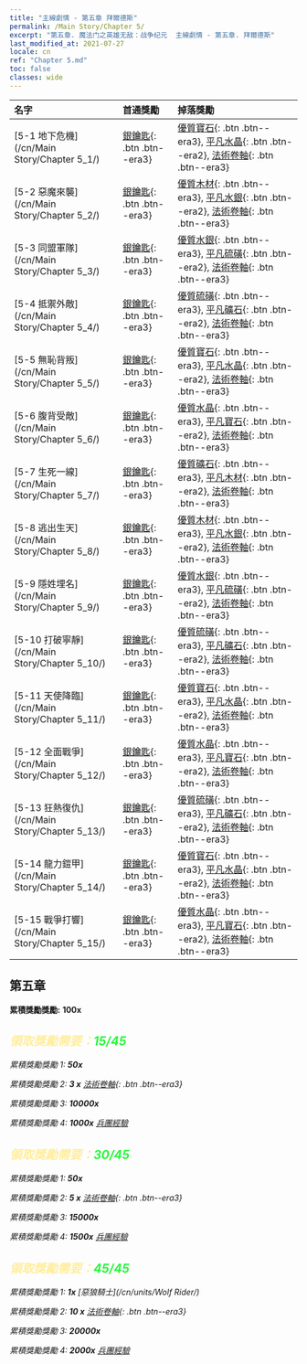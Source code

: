 ```yaml
---
title: "主線劇情 - 第五章 拜爾德斯"
permalink: /Main Story/Chapter 5/
excerpt: "第五章. 魔法门之英雄无敌：战争纪元  主線劇情 - 第五章. 拜爾德斯"
last_modified_at: 2021-07-27
locale: cn
ref: "Chapter 5.md"
toc: false
classes: wide
---
```


  | 名字 |  首通獎勵 | 掉落獎勵 |
  |:------------|:------------|:------------| 
  | [5-1 地下危機](/cn/Main Story/Chapter 5_1/) | [銀鑰匙](/cn/Items/con_693/){: .btn .btn--era3} | [優質寶石](/cn/Items/mat_16/){: .btn .btn--era3}, [平凡水晶](/cn/Items/mat_11/){: .btn .btn--era2}, [法術卷軸](/cn/Items/con_694/){: .btn .btn--era3} |
  | [5-2 惡魔來襲](/cn/Main Story/Chapter 5_2/) | [銀鑰匙](/cn/Items/con_693/){: .btn .btn--era3} | [優質木材](/cn/Items/mat_13/){: .btn .btn--era3}, [平凡水銀](/cn/Items/mat_8/){: .btn .btn--era2}, [法術卷軸](/cn/Items/con_694/){: .btn .btn--era3} |
  | [5-3 同盟軍隊](/cn/Main Story/Chapter 5_3/) | [銀鑰匙](/cn/Items/con_693/){: .btn .btn--era3} | [優質水銀](/cn/Items/mat_14/){: .btn .btn--era3}, [平凡硫磺](/cn/Items/mat_9/){: .btn .btn--era2}, [法術卷軸](/cn/Items/con_694/){: .btn .btn--era3} |
  | [5-4 抵禦外敵](/cn/Main Story/Chapter 5_4/) | [銀鑰匙](/cn/Items/con_693/){: .btn .btn--era3} | [優質硫磺](/cn/Items/mat_15/){: .btn .btn--era3}, [平凡礦石](/cn/Items/mat_6/){: .btn .btn--era2}, [法術卷軸](/cn/Items/con_694/){: .btn .btn--era3} |
  | [5-5 無恥背叛](/cn/Main Story/Chapter 5_5/) | [銀鑰匙](/cn/Items/con_693/){: .btn .btn--era3} | [優質寶石](/cn/Items/mat_16/){: .btn .btn--era3}, [平凡水晶](/cn/Items/mat_11/){: .btn .btn--era2}, [法術卷軸](/cn/Items/con_694/){: .btn .btn--era3} |
  | [5-6 腹背受敵](/cn/Main Story/Chapter 5_6/) | [銀鑰匙](/cn/Items/con_693/){: .btn .btn--era3} | [優質水晶](/cn/Items/mat_17/){: .btn .btn--era3}, [平凡寶石](/cn/Items/mat_10/){: .btn .btn--era2}, [法術卷軸](/cn/Items/con_694/){: .btn .btn--era3} |
  | [5-7 生死一線](/cn/Main Story/Chapter 5_7/) | [銀鑰匙](/cn/Items/con_693/){: .btn .btn--era3} | [優質礦石](/cn/Items/mat_12/){: .btn .btn--era3}, [平凡木材](/cn/Items/mat_7/){: .btn .btn--era2}, [法術卷軸](/cn/Items/con_694/){: .btn .btn--era3} |
  | [5-8 逃出生天](/cn/Main Story/Chapter 5_8/) | [銀鑰匙](/cn/Items/con_693/){: .btn .btn--era3} | [優質木材](/cn/Items/mat_13/){: .btn .btn--era3}, [平凡水銀](/cn/Items/mat_8/){: .btn .btn--era2}, [法術卷軸](/cn/Items/con_694/){: .btn .btn--era3} |
  | [5-9 隱姓埋名](/cn/Main Story/Chapter 5_9/) | [銀鑰匙](/cn/Items/con_693/){: .btn .btn--era3} | [優質水銀](/cn/Items/mat_14/){: .btn .btn--era3}, [平凡硫磺](/cn/Items/mat_9/){: .btn .btn--era2}, [法術卷軸](/cn/Items/con_694/){: .btn .btn--era3} |
  | [5-10 打破寧靜](/cn/Main Story/Chapter 5_10/) | [銀鑰匙](/cn/Items/con_693/){: .btn .btn--era3} | [優質硫磺](/cn/Items/mat_15/){: .btn .btn--era3}, [平凡礦石](/cn/Items/mat_6/){: .btn .btn--era2}, [法術卷軸](/cn/Items/con_694/){: .btn .btn--era3} |
  | [5-11 天使降臨](/cn/Main Story/Chapter 5_11/) | [銀鑰匙](/cn/Items/con_693/){: .btn .btn--era3} | [優質寶石](/cn/Items/mat_16/){: .btn .btn--era3}, [平凡水晶](/cn/Items/mat_11/){: .btn .btn--era2}, [法術卷軸](/cn/Items/con_694/){: .btn .btn--era3} |
  | [5-12 全面戰爭](/cn/Main Story/Chapter 5_12/) | [銀鑰匙](/cn/Items/con_693/){: .btn .btn--era3} | [優質水晶](/cn/Items/mat_17/){: .btn .btn--era3}, [平凡寶石](/cn/Items/mat_10/){: .btn .btn--era2}, [法術卷軸](/cn/Items/con_694/){: .btn .btn--era3} |
  | [5-13 狂熱復仇](/cn/Main Story/Chapter 5_13/) | [銀鑰匙](/cn/Items/con_693/){: .btn .btn--era3} | [優質硫磺](/cn/Items/mat_15/){: .btn .btn--era3}, [平凡礦石](/cn/Items/mat_6/){: .btn .btn--era2}, [法術卷軸](/cn/Items/con_694/){: .btn .btn--era3} |
  | [5-14 龍力鎧甲](/cn/Main Story/Chapter 5_14/) | [銀鑰匙](/cn/Items/con_693/){: .btn .btn--era3} | [優質寶石](/cn/Items/mat_16/){: .btn .btn--era3}, [平凡水晶](/cn/Items/mat_11/){: .btn .btn--era2}, [法術卷軸](/cn/Items/con_694/){: .btn .btn--era3} |
  | [5-15 戰爭打響](/cn/Main Story/Chapter 5_15/) | [銀鑰匙](/cn/Items/con_693/){: .btn .btn--era3} | [優質水晶](/cn/Items/mat_17/){: .btn .btn--era3}, [平凡寶石](/cn/Items/mat_10/){: .btn .btn--era2}, [法術卷軸](/cn/Items/con_694/){: .btn .btn--era3} |


##  第五章

 **累積獎勵獎勵:**  **100x** <i class="fas fa-gem"/>



## <span style="color: #ffeea0">   領取獎勵需要：</span><span style="color: #27f73a">15/45</span>

 累積獎勵獎勵 1:  **50x** <i class="fas fa-gem"/>

 累積獎勵獎勵 2: **3 x** [法術卷軸](/cn/Items/con_694/){: .btn .btn--era3}

 累積獎勵獎勵 3:  **10000x** <i class="fas fa-coins"/>

 累積獎勵獎勵 4:  **1000x** [兵團經驗](/cn/Items/con_902/)



## <span style="color: #ffeea0">   領取獎勵需要：</span><span style="color: #27f73a">30/45</span>

 累積獎勵獎勵 1:  **50x** <i class="fas fa-gem"/>

 累積獎勵獎勵 2: **5 x** [法術卷軸](/cn/Items/con_694/){: .btn .btn--era3}

 累積獎勵獎勵 3:  **15000x** <i class="fas fa-coins"/>

 累積獎勵獎勵 4:  **1500x** [兵團經驗](/cn/Items/con_902/)



## <span style="color: #ffeea0">   領取獎勵需要：</span><span style="color: #27f73a">45/45</span>

 累積獎勵獎勵 1:  **1x** [惡狼騎士](/cn/units/Wolf Rider/)

 累積獎勵獎勵 2: **10 x** [法術卷軸](/cn/Items/con_694/){: .btn .btn--era3}

 累積獎勵獎勵 3:  **20000x** <i class="fas fa-coins"/>

 累積獎勵獎勵 4:  **2000x** [兵團經驗](/cn/Items/con_902/)

